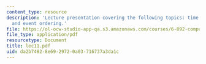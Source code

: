 ```yaml
---
content_type: resource
description: 'Lecture presentation covering the following topics: time marker disambiguation,
  and event ordering.'
file: https://ol-ocw-studio-app-qa.s3.amazonaws.com/courses/6-892-computational-models-of-discourse-spring-2004/da2b74828e6929720a03716737a3da1c_lec11.pdf
file_type: application/pdf
resourcetype: Document
title: lec11.pdf
uid: da2b7482-8e69-2972-0a03-716737a3da1c
---
```

